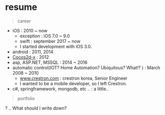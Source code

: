 # resume

> career
- iOS : 2010 ~ now
	- exception : iOS 7.0 ~ 9.0
	- swift : september 2017 ~ now
	- I started development with iOS 3.0.
- android : 2011, 2014
- [Cocos2d-x](http://www.cocos2d-x.org/) : 2012
- asp, ASP.NET, MSSQL : 2014 ~ 2016
- automatic control(IOT? Home Automation? Ubiquitous? What!? ) : March 2008 ~ 2010 
	- www.crestron.com : crestron korea, Senior Engineer
	- I wanted to be a mobile developer, so I left Crestron.
- c#, springframework, mongodb, etc .. : a little..

> portfolio

? ..
What should I write down?

